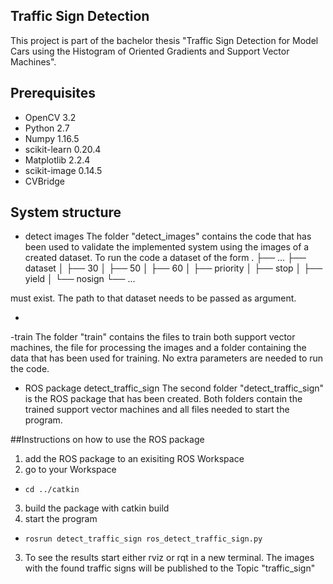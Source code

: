 ## Traffic Sign Detection

This project is part of the bachelor thesis "Traffic Sign Detection for Model Cars using the Histogram of Oriented Gradients and Support Vector Machines".

## Prerequisites

- OpenCV 3.2
- Python 2.7
- Numpy 1.16.5
- scikit-learn 0.20.4
- Matplotlib 2.2.4
- scikit-image 0.14.5
- CVBridge


## System structure
- detect images
The folder "detect_images" contains the code that has been used to validate the implemented system using the images of a created dataset.
To run the code a dataset of the form
.
├── ...
├── dataset
│   ├── 30
│   ├── 50
│   ├── 60
│   ├── priority
│   ├── stop
│   ├── yield
│   └──  nosign
└── ...

must exist. The path to that dataset needs to be passed as argument.
 - ```python shape_number_detect.py /.../dataset 

-train
The folder "train" contains the files to train both support vector machines, the file for processing the images and a folder containing the data that has been used for training.
No extra parameters are needed to run the code.

- ROS package detect_traffic_sign
The second folder "detect_traffic_sign" is the ROS package that has been created.
Both folders contain the trained support vector machines and all files needed to start the program.

##Instructions on how to use the ROS package
1. add the ROS package to an exisiting ROS Workspace
2. go to your Workspace
  - ```cd ../catkin```
3. build the package with catkin build
4. start the program
  - ```rosrun detect_traffic_sign ros_detect_traffic_sign.py```
3. To see the results start either rviz or rqt in a new terminal. The images with the found traffic signs will be published to the Topic "traffic_sign"
